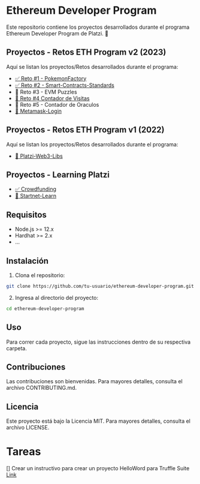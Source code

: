 # Ethereum Developer Program

Este repositorio contiene los proyectos desarrollados durante el programa Ethereum Developer Program de Platzi. 🚀

## Proyectos - Retos ETH Program v2 (2023)

Aquí se listan los proyectos/Retos desarrollados durante el programa:

- [✅ Reto #1 - PokemonFactory](./pokemonFactory/)
- [✅ Reto #2 - Smart-Contracts-Standards](./smart-contracts-standards/)
- 🔴 Reto #3 - EVM Puzzles
- [🔴 Reto #4 Contador de Visitas](./VisitCounter/)
- 🔴 Reto #5 - Contador de Oraculos
- [🔴 Metamask-Login](./metamask-login/)

## Proyectos - Retos ETH Program v1 (2022)

Aquí se listan los proyectos/Retos desarrollados durante el programa:

- [🔴 Platzi-Web3-Libs](./platzi-web3-libs/)

## Proyectos - Learning Platzi

- [✅ Crowdfunding](./crowdfunding/)
- [🔴 Startnet-Learn](./starknet-learn/)


## Requisitos

- Node.js >= 12.x
- Hardhat >= 2.x
- ...

## Instalación

1. Clona el repositorio:

```sh
git clone https://github.com/tu-usuario/ethereum-developer-program.git
```

2. Ingresa al directorio del proyecto:

```sh
cd ethereum-developer-program
```

## Uso

Para correr cada proyecto, sigue las instrucciones dentro de su respectiva carpeta.

## Contribuciones

Las contribuciones son bienvenidas. Para mayores detalles, consulta el archivo CONTRIBUTING.md.

## Licencia

Este proyecto está bajo la Licencia MIT. Para mayores detalles, consulta el archivo LICENSE.

# Tareas
[] Crear un instructivo para crear un proyecto HelloWord para Truffle Suite [Link](https://platzi.com/clases/2559-prework-blockchain/43479-truffle-suite/)


